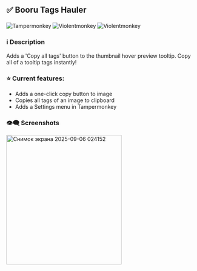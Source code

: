 <h2><p align="left"> ✅ Booru Tags Hauler</p></h2>

![Tampermonkey](https://img.shields.io/badge/Tampermonkey-✔-lightgreen?logo=tampermonkey) ![Violentmonkey](https://img.shields.io/badge/ScriptCat-✔-lightgreen?logo=violentmonkey) ![Violentmonkey](https://img.shields.io/badge/Violentmonkey-✔-lightgreen?logo=violentmonkey)

### ℹ️ Description
Adds a 'Copy all tags' button to the thumbnail hover preview tooltip. Copy all of a tooltip tags instantly!

### ⭐ Current features:
 - Adds a one-click copy button to image
 - Copies all tags of an image to clipboard
 - Adds a Settings menu in Tampermonkey

### 👁️‍🗨️ Screenshots
<img width="304" height="341" alt="Снимок экрана 2025-09-06 024152" src="https://github.com/user-attachments/assets/ec3f2508-b20e-406f-bd6e-694ce159d916" />
